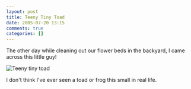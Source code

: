 ```yaml
---
layout: post
title: Teeny Tiny Toad
date: 2005-07-20 13:15
comments: true
categories: []
---
```

The other day while cleaning out our flower beds in the backyard, I came across this little guy!

<img class=photo src='http://www.peterfilias.com/wordpress/wp-content/IMG_1658.jpg' alt='Teeny tiny toad' />

I don't think I've ever seen a toad or frog this small in real life.
